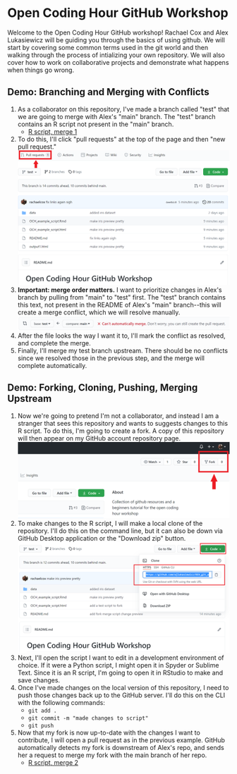# Open Coding Hour GitHub Workshop

Welcome to the Open Coding Hour GitHub workshop! 
Rachael Cox and Alex Lukasiewicz will be guiding you through the basics of using github. We will start by covering some common terms used in the git world and then walking through the process of intializing your own repository. 
We will also cover how to work on collaborative projects and demonstrate what happens when things go wrong.

## Demo: Branching and Merging with Conflicts 

1. As a collaborator on this repository, I've made a branch called "test" that we are going to merge with Alex's "main" branch. The "test" branch contains an R script not present in the "main" branch.
    * [R script, merge 1](https://htmlpreview.github.io/?https://github.com/ajlukasiewicz/OCH_git_workshop/blob/test/output1.html)
2. To do this, I'll click "pull requests" at the top of the page and then "new pull request."
![](/data/gitpullreq_button.png)
4. **Important: merge order matters.** I want to prioritize changes in Alex's branch by pulling from "main" to "test" first. The "test" branch contains this text, not present in the README of Alex's "main" branch--this will create a merge conflict, which we will resolve manually.
![](/data/gitmerge_order.PNG)
6. After the file looks the way I want it to, I'll mark the conflict as resolved, and complete the merge.
7. Finally, I'll merge my test branch upstream. There should be no conflicts since we resolved those in the previous step, and the merge will complete automatically.

## Demo: Forking, Cloning, Pushing, Merging Upstream

1. Now we're going to pretend I'm not a collaborator, and instead I am a stranger that sees this repository and wants to suggests changes to this R script. To do this, I'm going to create a fork. A copy of this repository will then appear on my GitHub account repository page.
![](/data/gitfork_button.png)
3. To make changes to the R script, I will make a local clone of the repository. I'll do this on the command line, but it can also be down via GitHub Desktop application or the "Download zip" button.
![](/data/gitclone_link.png)
5. Next, I'll open the script I want to edit in a development environment of choice. If it were a Python script, I might open it in Spyder or Sublime Text. Since it is an R script, I'm going to open it in RStudio to make and save changes.
6. Once I've made changes on the local version of this repository, I need to push those changes back up to the GitHub server. I'll do this on the CLI with the following commands:
    * `git add .`
    * `git commit -m "made changes to script"`
    * `git push`
7. Now that my fork is now up-to-date with the changes I want to contribute, I will open a pull request as in the previous example. GitHub automatically detects my fork is downstream of Alex's repo, and sends her a request to merge my fork with the main branch of her repo.
    * [R script, merge 2](https://htmlpreview.github.io/?https://github.com/ajlukasiewicz/OCH_git_workshop/blob/test/output2.html)
